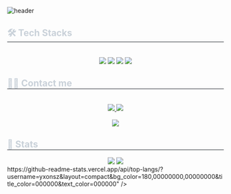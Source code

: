 ![header](https://capsule-render.vercel.app/api?type=venom&color=gradient&height=200&section=header&text=Welcome%20to%20my%20Github%20%)

<div style="text-align: left;">
    <h2 style="border-bottom: 1px solid #21262d; color: #c9d1d9;"> 🛠️ Tech Stacks </h2> <br> 
    <div  align= "center"> <img src="https://img.shields.io/badge/C-A8B9CC?style=flat&logo=C&logoColor=white">
          <img src="https://img.shields.io/badge/Java-007396?style=flat&logo=Java&logoColor=white">
          <img src="https://img.shields.io/badge/Python-3776AB?style=flat&logo=Python&logoColor=white">
          <img src="https://img.shields.io/badge/Github-181717?style=flat&logo=Github&logoColor=white">
          </div>
    </div>
    <div style="text-align: left;">
    <h2 style="border-bottom: 1px solid #21262d; color: #c9d1d9;"> 🧑‍💻 Contact me </h2> <br> 
    <div align= "center"> <a href=https://www.instagram.com/yx0n.s3/> <img src="https://img.shields.io/badge/Instagram-E4405F?style=flat&logo=Instagram&logoColor=white&link=https://www.instagram.com/yx0n.s3/"> </a>
         <a href=https://velog.io/@ye0n_s3/posts> <img src="https://img.shields.io/badge/Velog-20C997?style=flat&logo=Velog&logoColor=white&link=https://velog.io/@ye0n_s3/posts"> </a>
          </div>  <br> 
    <div align= "center"> <a href="https://hits.seeyoufarm.com"> <img src="https://hits.seeyoufarm.com/api/count/incr/badge.svg?url=https%3A%2F%2Fgithub.com%2Fyxonsz%2F&count_bg=%23000000&title_bg=%23000000&icon=github.svg&icon_color=%23FFFFFF&title=GitHub&edge_flat=false"/></a>
       </div> 
    </div>
    <div style="text-align: left;"> 
    <h2 style="border-bottom: 1px solid #21262d; color: #c9d1d9;"> 🏅 Stats </h2> <div align= "center"> <img src="https://github-readme-stats.vercel.app/api?username=yxonsz&custom_title=yxonsz's Github Stat&bg_color=180,00000000,&title_color=ffffff&text_color=ffffff"
        /> <img src="https://github-readme-stats.vercel.app/api/top-langs/?username=yxonsz&layout=compact&bg_color=180,00000000,&title_color=ffffff&text_color=ffffff"
          /> </div> 
    </div>
    https://github-readme-stats.vercel.app/api/top-langs/?username=yxonsz&layout=compact&bg_color=180,00000000,00000000&title_color=000000&text_color=000000"
           /> </div> 
    </div>
    

